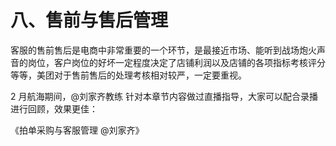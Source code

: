 # 八、售前与售后管理

客服的售前售后是电商中非常重要的一个环节，是最接近市场、能听到战场炮火声音的岗位，客户岗位的好坏一定程度决定了店铺利润以及店铺的各项指标考核评分等等，美团对于售前售后的处理考核相对较严，一定要重视。

2 月航海期间，@刘家齐教练 针对本章节内容做过直播指导，大家可以配合录播进行回顾，效果更佳：

《拍单采购与客服管理 @刘家齐》